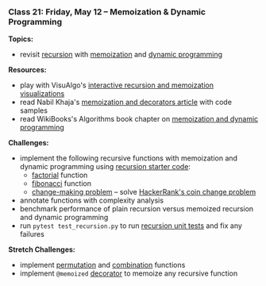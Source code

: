 ### Class 21: Friday, May 12 – Memoization & Dynamic Programming

**Topics:**
- revisit [recursion] with [memoization] and [dynamic programming]
<!-- - [combinatorial optimization], [greedy algorithms] -->

**Resources:**
- play with VisuAlgo's [interactive recursion and memoization visualizations][visualgo recursion]
- read Nabil Khaja's [memoization and decorators article] with code samples
- read WikiBooks's Algorithms book chapter on [memoization and dynamic programming][wikibooks dp]
<!-- - read about [greedy algorithms][wikibooks greedy] on WikiBooks -->

**Challenges:**
- implement the following recursive functions with memoization and dynamic programming using [recursion starter code]:
    - [factorial] function
    - [fibonacci] function
    - [change-making problem] – solve [HackerRank's coin change problem]
- annotate functions with complexity analysis
- benchmark performance of plain recursion versus memoized recursion and dynamic programming
- run `pytest test_recursion.py` to run [recursion unit tests] and fix any failures

**Stretch Challenges:**
- implement [permutation] and [combination] functions
- implement `@memoized` [decorator] to memoize any recursive function

[combinatorial optimization]: https://en.wikipedia.org/wiki/Combinatorial_optimization
[greedy algorithms]: https://en.wikipedia.org/wiki/Greedy_algorithm

[recursion]: https://en.wikipedia.org/wiki/Recursion_(computer_science)
[memoization]: https://en.wikipedia.org/wiki/Memoization
[dynamic programming]: https://en.wikipedia.org/wiki/Dynamic_programming

[factorial]: https://en.wikipedia.org/wiki/Factorial
[fibonacci]: https://en.wikipedia.org/wiki/Fibonacci_number
[permutation]: https://en.wikipedia.org/wiki/Permutation
[combination]: https://en.wikipedia.org/wiki/Combination

[change-making problem]: https://en.wikipedia.org/wiki/Change-making_problem
[HackerRank's coin change problem]: https://www.hackerrank.com/challenges/coin-change
[decorator]: https://wiki.python.org/moin/PythonDecorators

[wikibooks greedy]: https://en.wikibooks.org/wiki/Algorithms/Greedy_Algorithms
[wikibooks dp]: https://en.wikibooks.org/wiki/Algorithms/Dynamic_Programming
[visualgo recursion]: https://visualgo.net/recursion

[memoization and decorators article]: https://medium.com/@nkhaja/memoization-and-decorators-with-python-32f607439f84

[recursion starter code]: source/recursion.py
[recursion unit tests]: source/test_recursion.py

